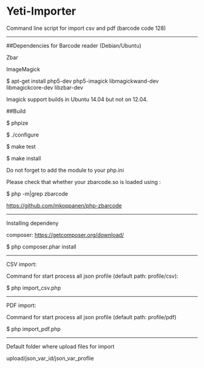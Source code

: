 # Yeti-Importer
Command line script for import csv and pdf (barcode code 128)


------------------------------------
##Dependencies for Barcode reader (Debian/Ubuntu)

Zbar

ImageMagick

$ apt-get install php5-dev php5-imagick libmagickwand-dev libmagickcore-dev libzbar-dev

Imagick support builds in Ubuntu 14.04 but not on 12.04.



##Build

$ phpize

$ ./configure

$ make test

$ make install

Do not forget to add the module to your php.ini

Please check that whether your zbarcode.so is loaded using :

$ php -m|grep zbarcode

https://github.com/mkoppanen/php-zbarcode


----------------------------------------

Installing dependeny

composer: https://getcomposer.org/download/

$ php composer.phar install

----------------------------------------
CSV import:

Command for start process all json profile (default path: profile/csv):

$ php import_csv.php

----------------------------------------
PDF import:

Command for start process all json profile (default path: profile/pdf)

$ php import_pdf.php

--------------------------------
Default folder where upload files for import

upload/json_var_id/json_var_proflie
